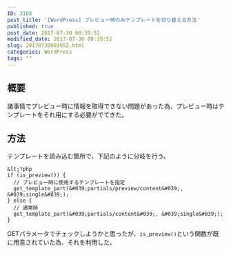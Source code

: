 ```yaml
---
ID: 3108
post_title: '[WordPress] プレビュー時のみテンプレートを切り替える方法'
published: true
post_date: 2017-07-30 08:39:52
modified_date: 2017-07-30 08:39:52
slug: 20170730083952.html
categories: WordPress
tags: ""
---
```

## 概要

諸事情でプレビュー時に情報を取得できない問題があった為、プレビュー時はテンプレートをそれ用にする必要がでてきた。

## 方法

テンプレートを読み込む箇所で、下記のように分岐を行う。

```language-php
&lt;?php
if (is_preview()) {
  // プレビュー時に使用するテンプレートを指定
  get_template_part(&#039;partials/preview/content&#039;, &#039;single&#039;);
} else {
  // 通常時
  get_template_part(&#039;partials/content&#039;, &#039;single&#039;);
}
```

GETパラメータでチェックしようかと思ったが、`is_preview()`という関数が既に用意されていた為、それを利用した。